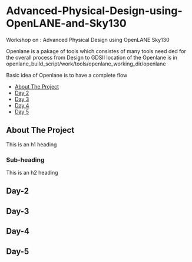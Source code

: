 # Advanced-Physical-Design-using-OpenLANE-and-Sky130
Workshop on : Advanced Physical Design using OpenLANE Sky130

Openlane is a pakage of tools which consistes of many tools need ded for the overall process from Design to GDSII
location of the Openlane is in openlane_build_script/work/tools/openlane_working_dir/openlane

Basic idea of Openlane is to have a complete flow



- [About The Project](#Day-1)
- [Day 2](#Day-2)
- [Day 3](#Day-3)
- [Day 4](#Day-4)
- [Day 5](#Day-5)



## About The Project

This is an h1 heading

### Sub-heading

This is an h2 heading

## Day-2
## Day-3
## Day-4
## Day-5
